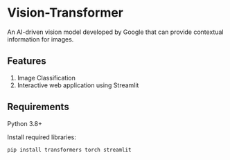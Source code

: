 # Vision-Transformer
An AI-driven vision model developed by Google that can provide contextual information for images.

## Features
1. Image Classification
2. Interactive web application using Streamlit

## Requirements
Python 3.8+

Install required libraries:
```
pip install transformers torch streamlit
```
